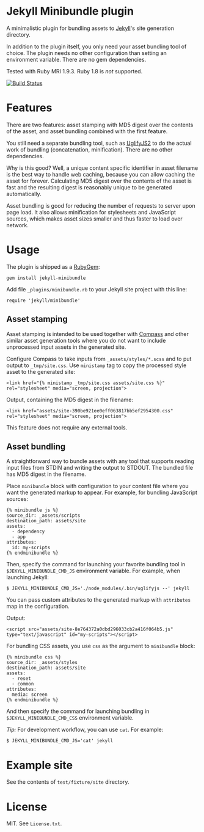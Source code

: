 # Jekyll Minibundle plugin

A minimalistic plugin for bundling assets to
[Jekyll](https://github.com/mojombo/jekyll)'s site generation
directory.

In addition to the plugin itself, you only need your asset bundling
tool of choice. The plugin needs no other configuration than setting
an environment variable. There are no gem dependencies.

Tested with Ruby MRI 1.9.3. Ruby 1.8 is *not* supported.

[![Build Status](https://secure.travis-ci.org/tkareine/jekyll-minibundle.png)](http://travis-ci.org/tkareine/jekyll-minibundle)

# Features

There are two features: asset stamping with MD5 digest over the
contents of the asset, and asset bundling combined with the first
feature.

You still need a separate bundling tool, such as
[UglifyJS2](https://github.com/mishoo/UglifyJS2) to do the actual work
of bundling (concatenation, minification). There are no other
dependencies.

Why is this good? Well, a unique content specific identifier in asset
filename is the best way to handle web caching, because you can allow
caching the asset for forever. Calculating MD5 digest over the
contents of the asset is fast and the resulting digest is reasonably
unique to be generated automatically.

Asset bundling is good for reducing the number of requests to server
upon page load. It also allows minification for stylesheets and
JavaScript sources, which makes asset sizes smaller and thus faster to
load over network.

# Usage

The plugin is shipped as a
[RubyGem](https://rubygems.org/gems/jekyll-minibundle):

    gem install jekyll-minibundle

Add file `_plugins/minibundle.rb` to your Jekyll site project with
this line:

    require 'jekyll/minibundle'

## Asset stamping

Asset stamping is intended to be used together with
[Compass](http://compass-style.org/) and other similar asset
generation tools where you do not want to include unprocessed input
assets in the generated site.

Configure Compass to take inputs from `_assets/styles/*.scss` and to
put output to `_tmp/site.css`. Use `ministamp` tag to copy the
processed style asset to the generated site:

    <link href="{% ministamp _tmp/site.css assets/site.css %}" rel="stylesheet" media="screen, projection">

Output, containing the MD5 digest in the filename:

    <link href="assets/site-390be921ee0eff063817bb5ef2954300.css" rel="stylesheet" media="screen, projection">

This feature does not require any external tools.

## Asset bundling

A straightforward way to bundle assets with any tool that supports
reading input files from STDIN and writing the output to STDOUT. The
bundled file has MD5 digest in the filename.

Place `minibundle` block with configuration to your content file where
you want the generated markup to appear. For example, for bundling
JavaScript sources:

    {% minibundle js %}
    source_dir: _assets/scripts
    destination_path: assets/site
    assets:
      - dependency
      - app
    attributes:
      id: my-scripts
    {% endminibundle %}

Then, specify the command for launching your favorite bundling tool in
`$JEKYLL_MINIBUNDLE_CMD_JS` environment variable. For example, when
launching Jekyll:

    $ JEKYLL_MINIBUNDLE_CMD_JS='./node_modules/.bin/uglifyjs --' jekyll

You can pass custom attributes to the generated markup with
`attributes` map in the configuration.

Output:

    <script src="assets/site-8e764372a0dbd296033cb2a416f064b5.js" type="text/javascript" id="my-scripts"></script>

For bundling CSS assets, you use `css` as the argument to `minibundle` block:

    {% minibundle css %}
    source_dir: _assets/styles
    destination_path: assets/site
    assets:
      - reset
      - common
    attributes:
      media: screen
    {% endminibundle %}

And then specify the command for launching bundling in
`$JEKYLL_MINIBUNDLE_CMD_CSS` environment variable.

*Tip:* For development workflow, you can use `cat`. For example:

    $ JEKYLL_MINIBUNDLE_CMD_JS='cat' jekyll

# Example site

See the contents of `test/fixture/site` directory.

# License

MIT. See `License.txt`.
